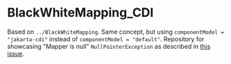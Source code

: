 # BlackWhiteMapping_CDI
Based on `../BlackWhiteMapping`. Same concept, but using `componentModel = "jakarta-cdi"`  instead of `componentModel = "default"`.
Repository for showcasing "Mapper is null" `NullPointerException` as described in [this issue](https://github.com/mapstruct/mapstruct/issues/3657).
